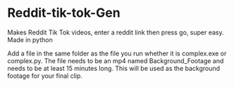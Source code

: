 # Reddit-tik-tok-Gen
Makes Reddit Tik Tok videos, enter a reddit link then press go, super easy. Made in python

Add a file in the same folder as the file you run whether it is complex.exe or complex.py. The file needs to be an mp4 named Background_Footage and needs to be at least 15 minutes long. This will be used
as the background footage for your final clip.
